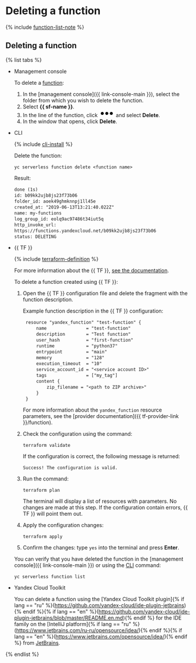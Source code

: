 # Deleting a function

{% include [function-list-note](../../../_includes/functions/function-list-note.md) %}

## Deleting a function

{% list tabs %}

- Management console

   To delete a [function](../../concepts/function.md):
   1. In the [management console]({{ link-console-main }}), select the folder from which you wish to delete the function.
   1. Select **{{ sf-name }}**.
   1. In the line of the function, click ![image](../../../_assets/options.svg) and select **Delete**.
   1. In the window that opens, click **Delete**.

- CLI

   {% include [cli-install](../../../_includes/cli-install.md) %}

   Delete the function:

   ```
   yc serverless function delete <function name>
   ```
   Result:
   ```
   done (1s)
   id: b09kk2ujb8js23f73b06
   folder_id: aoek49ghmknnpj1ll45e
   created_at: "2019-06-13T13:21:40.022Z"
   name: my-functions
   log_group_id: eolq9ac97486t34iut5q
   http_invoke_url: https://functions.yandexcloud.net/b09kk2ujb8js23f73b06
   status: DELETING
   ```

- {{ TF }}

   {% include [terraform-definition](../../../_tutorials/terraform-definition.md) %}

   For more information about the {{ TF }}, [see the documentation](../../../tutorials/infrastructure-management/terraform-quickstart.md#install-terraform).

   To delete a function created using {{ TF }}:

   1. Open the {{ TF }} configuration file and delete the fragment with the function description.

      Example function description in the {{ TF }} configuration:

      ```
       resource "yandex_function" "test-function" {
           name               = "test-function"
           description        = "Test function"
           user_hash          = "first-function"
           runtime            = "python37"
           entrypoint         = "main"
           memory             = "128"
           execution_timeout  = "10"
           service_account_id = "<service account ID>"
           tags               = ["my_tag"]
           content {
               zip_filename = "<path to ZIP archive>"
           }
       }
      ```

      For more information about the `yandex_function` resource parameters, see the [provider documentation]({{ tf-provider-link }}/function).

   1. Check the configuration using the command:

      ```
      terraform validate
      ```

      If the configuration is correct, the following message is returned:

      ```
      Success! The configuration is valid.
      ```

   1. Run the command:

      ```
      terraform plan
      ```

      The terminal will display a list of resources with parameters. No changes are made at this step. If the configuration contain errors, {{ TF }} will point them out.

   1. Apply the configuration changes:

      ```
      terraform apply
      ```
   1. Confirm the changes: type `yes` into the terminal and press **Enter**.

   You can verify that you have deleted the function in the [management console]({{ link-console-main }}) or using the [CLI](../../../cli/quickstart.md) command:

   ```
   yc serverless function list
   ```

- Yandex Cloud Toolkit

   You can delete a function using the [Yandex Cloud Toolkit plugin]{% if lang == "ru" %}(https://github.com/yandex-cloud/ide-plugin-jetbrains){% endif %}{% if lang == "en" %}(https://github.com/yandex-cloud/ide-plugin-jetbrains/blob/master/README.en.md){% endif %} for the IDE family on the [IntelliJ platform]{% if lang == "ru" %}(https://www.jetbrains.com/ru-ru/opensource/idea/){% endif %}{% if lang == "en" %}(https://www.jetbrains.com/opensource/idea/){% endif %} from [JetBrains](https://www.jetbrains.com/).

{% endlist %}
